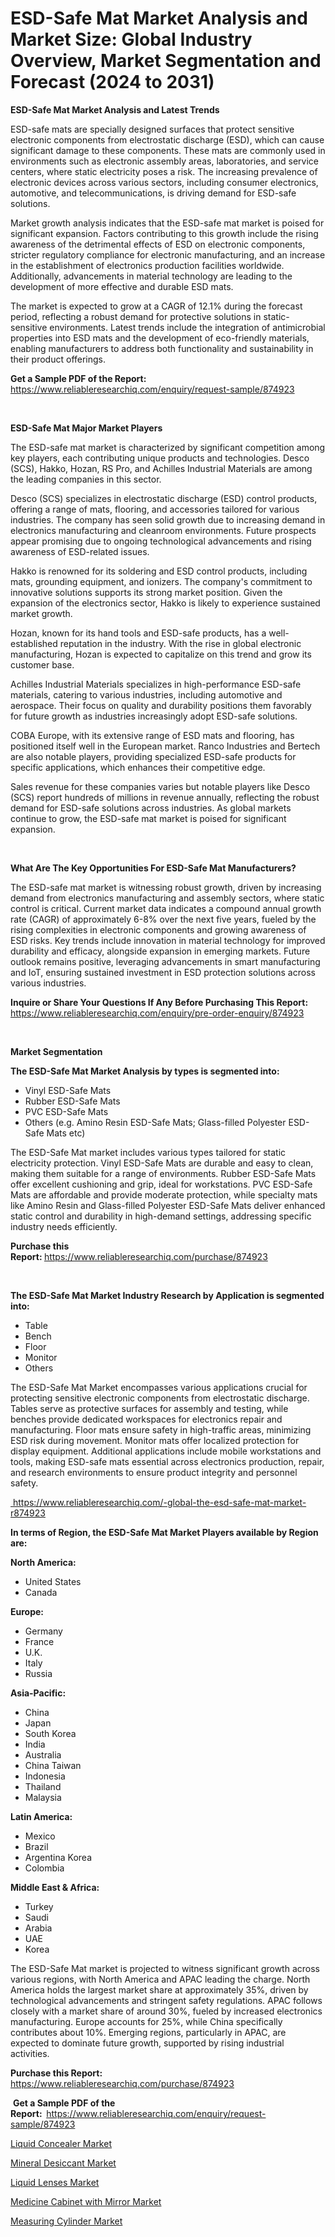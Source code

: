 <p><h1>ESD-Safe Mat Market Analysis and Market Size: Global Industry Overview, Market Segmentation and Forecast (2024 to 2031)</h1></p><p><strong>ESD-Safe Mat Market Analysis and Latest Trends</strong></p>
<p><p>ESD-safe mats are specially designed surfaces that protect sensitive electronic components from electrostatic discharge (ESD), which can cause significant damage to these components. These mats are commonly used in environments such as electronic assembly areas, laboratories, and service centers, where static electricity poses a risk. The increasing prevalence of electronic devices across various sectors, including consumer electronics, automotive, and telecommunications, is driving demand for ESD-safe solutions.</p><p>Market growth analysis indicates that the ESD-safe mat market is poised for significant expansion. Factors contributing to this growth include the rising awareness of the detrimental effects of ESD on electronic components, stricter regulatory compliance for electronic manufacturing, and an increase in the establishment of electronics production facilities worldwide. Additionally, advancements in material technology are leading to the development of more effective and durable ESD mats.</p><p>The market is expected to grow at a CAGR of 12.1% during the forecast period, reflecting a robust demand for protective solutions in static-sensitive environments. Latest trends include the integration of antimicrobial properties into ESD mats and the development of eco-friendly materials, enabling manufacturers to address both functionality and sustainability in their product offerings.</p></p>
<p><strong>Get a Sample PDF of the Report:&nbsp;</strong> <a href="https://www.reliableresearchiq.com/enquiry/request-sample/874923">https://www.reliableresearchiq.com/enquiry/request-sample/874923</a></p>
<p>&nbsp;</p>
<p><strong>ESD-Safe Mat Major Market Players</strong></p>
<p><p>The ESD-safe mat market is characterized by significant competition among key players, each contributing unique products and technologies. Desco (SCS), Hakko, Hozan, RS Pro, and Achilles Industrial Materials are among the leading companies in this sector.</p><p>Desco (SCS) specializes in electrostatic discharge (ESD) control products, offering a range of mats, flooring, and accessories tailored for various industries. The company has seen solid growth due to increasing demand in electronics manufacturing and cleanroom environments. Future prospects appear promising due to ongoing technological advancements and rising awareness of ESD-related issues.</p><p>Hakko is renowned for its soldering and ESD control products, including mats, grounding equipment, and ionizers. The company's commitment to innovative solutions supports its strong market position. Given the expansion of the electronics sector, Hakko is likely to experience sustained market growth.</p><p>Hozan, known for its hand tools and ESD-safe products, has a well-established reputation in the industry. With the rise in global electronic manufacturing, Hozan is expected to capitalize on this trend and grow its customer base.</p><p>Achilles Industrial Materials specializes in high-performance ESD-safe materials, catering to various industries, including automotive and aerospace. Their focus on quality and durability positions them favorably for future growth as industries increasingly adopt ESD-safe solutions.</p><p>COBA Europe, with its extensive range of ESD mats and flooring, has positioned itself well in the European market. Ranco Industries and Bertech are also notable players, providing specialized ESD-safe products for specific applications, which enhances their competitive edge.</p><p>Sales revenue for these companies varies but notable players like Desco (SCS) report hundreds of millions in revenue annually, reflecting the robust demand for ESD-safe solutions across industries. As global markets continue to grow, the ESD-safe mat market is poised for significant expansion.</p></p>
<p>&nbsp;</p>
<p><strong>What Are The Key Opportunities For ESD-Safe Mat Manufacturers?</strong></p>
<p><p>The ESD-safe mat market is witnessing robust growth, driven by increasing demand from electronics manufacturing and assembly sectors, where static control is critical. Current market data indicates a compound annual growth rate (CAGR) of approximately 6-8% over the next five years, fueled by the rising complexities in electronic components and growing awareness of ESD risks. Key trends include innovation in material technology for improved durability and efficacy, alongside expansion in emerging markets. Future outlook remains positive, leveraging advancements in smart manufacturing and IoT, ensuring sustained investment in ESD protection solutions across various industries.</p></p>
<p><strong>Inquire or Share Your Questions If Any Before Purchasing This Report:</strong> <a href="https://www.reliableresearchiq.com/enquiry/pre-order-enquiry/874923">https://www.reliableresearchiq.com/enquiry/pre-order-enquiry/874923</a></p>
<p>&nbsp;</p>
<p><strong>Market Segmentation</strong></p>
<p><strong>The ESD-Safe Mat Market Analysis by types is segmented into:</strong></p>
<p><ul><li>Vinyl ESD-Safe Mats</li><li>Rubber ESD-Safe Mats</li><li>PVC ESD-Safe Mats</li><li>Others (e.g. Amino Resin ESD-Safe Mats; Glass-filled Polyester ESD-Safe Mats etc)</li></ul></p>
<p><p>The ESD-Safe Mat market includes various types tailored for static electricity protection. Vinyl ESD-Safe Mats are durable and easy to clean, making them suitable for a range of environments. Rubber ESD-Safe Mats offer excellent cushioning and grip, ideal for workstations. PVC ESD-Safe Mats are affordable and provide moderate protection, while specialty mats like Amino Resin and Glass-filled Polyester ESD-Safe Mats deliver enhanced static control and durability in high-demand settings, addressing specific industry needs efficiently.</p></p>
<p><strong>Purchase this Report:&nbsp;</strong><a href="https://www.reliableresearchiq.com/purchase/874923">https://www.reliableresearchiq.com/purchase/874923</a></p>
<p>&nbsp;</p>
<p><strong>The ESD-Safe Mat Market Industry Research by Application is segmented into:</strong></p>
<p><ul><li>Table</li><li>Bench</li><li>Floor</li><li>Monitor</li><li>Others</li></ul></p>
<p><p>The ESD-Safe Mat Market encompasses various applications crucial for protecting sensitive electronic components from electrostatic discharge. Tables serve as protective surfaces for assembly and testing, while benches provide dedicated workspaces for electronics repair and manufacturing. Floor mats ensure safety in high-traffic areas, minimizing ESD risk during movement. Monitor mats offer localized protection for display equipment. Additional applications include mobile workstations and tools, making ESD-safe mats essential across electronics production, repair, and research environments to ensure product integrity and personnel safety.</p></p>
<p><a href="https://www.reliableresearchiq.com/-global-the-esd-safe-mat-market-r874923">&nbsp;https://www.reliableresearchiq.com/-global-the-esd-safe-mat-market-r874923</a></p>
<p><strong>In terms of Region, the ESD-Safe Mat Market Players available by Region are:</strong></p>
<p>
    <p> <strong> North America: </strong>
        <ul>
            <li>United States</li>
            <li>Canada</li>
        </ul>
        </p> 
    <p> <strong> Europe: </strong>
        <ul>
            <li>Germany</li>
            <li>France</li>
            <li>U.K.</li>
            <li>Italy</li>
            <li>Russia</li>
        </ul>
        </p> 
    <p> <strong> Asia-Pacific: </strong>
        <ul>
            <li>China</li>
            <li>Japan</li>
            <li>South Korea</li>
            <li>India</li>
            <li>Australia</li>
            <li>China Taiwan</li>
            <li>Indonesia</li>
            <li>Thailand</li>
            <li>Malaysia</li>
        </ul>
        </p> 
    <p> <strong> Latin America: </strong>
        <ul>
            <li>Mexico</li>
            <li>Brazil</li>
            <li>Argentina Korea</li>
            <li>Colombia</li>
        </ul>
        </p> 
    <p> <strong> Middle East & Africa: </strong>
        <ul>
            <li>Turkey</li>
            <li>Saudi</li>
            <li>Arabia</li>
            <li>UAE</li>
            <li>Korea</li>
        </ul>
    </p>
    </p>
<p><p>The ESD-Safe Mat market is projected to witness significant growth across various regions, with North America and APAC leading the charge. North America holds the largest market share at approximately 35%, driven by technological advancements and stringent safety regulations. APAC follows closely with a market share of around 30%, fueled by increased electronics manufacturing. Europe accounts for 25%, while China specifically contributes about 10%. Emerging regions, particularly in APAC, are expected to dominate future growth, supported by rising industrial activities.</p></p>
<p><strong>Purchase this Report: </strong><a href="https://www.reliableresearchiq.com/purchase/874923">https://www.reliableresearchiq.com/purchase/874923</a></p>
<p>&nbsp;<strong>Get a Sample PDF of the Report:&nbsp;&nbsp;</strong><a href="https://www.reliableresearchiq.com/enquiry/request-sample/874923">https://www.reliableresearchiq.com/enquiry/request-sample/874923</a></p>
<p><strong></strong></p>
<p><p><a href="https://www.linkedin.com/pulse/liquid-concealer-market-essentials-key-players-demand-drivers-iktpc?trackingId=ji%2Fpn3%2BGTIyV4i5IRaTRsg%3D%3D">Liquid Concealer Market</a></p><p><a href="https://www.linkedin.com/pulse/mineral-desiccant-market-overview-global-trends-future-prospects-o1ihe?trackingId=vMaX05XbQPW8ZCZaoe2IfA%3D%3D">Mineral Desiccant Market</a></p><p><a href="https://www.linkedin.com/pulse/global-liquid-lenses-industry-research-report-competitive-landscape-ga0ke?trackingId=F9GeOP0iSdW5rIBctLQvcA%3D%3D">Liquid Lenses Market</a></p><p><a href="https://www.linkedin.com/pulse/medicine-cabinet-mirror-market-research-report-forecast-growth-p1gcc?trackingId=%2FmCc5N12RS%2BaW%2FdChzJcOw%3D%3D">Medicine Cabinet with Mirror Market</a></p><p><a href="https://www.linkedin.com/pulse/measuring-cylinder-market-global-regional-analysis-focus-region-pkdze?trackingId=v9rRLsaJRMKAIwOiSour5Q%3D%3D">Measuring Cylinder Market</a></p></p>